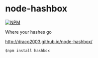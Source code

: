node-hashbox
============

[![NPM](https://nodei.co/npm/hashbox.png?downloads=true&stars=true)](https://nodei.co/npm/hashbox/)

Where your hashes go


http://draco2003.github.io/node-hashbox/

```
$npm install hashbox
```

